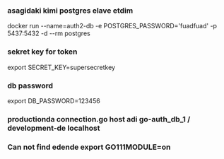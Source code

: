 ### asagidaki kimi postgres elave etdim
docker run --name=auth2-db -e POSTGRES_PASSWORD='fuadfuad' -p 5437:5432 -d --rm postgres

### sekret key for token
export SECRET_KEY=supersecretkey

### db password
export DB_PASSWORD=123456

### productionda connection.go host adi go-auth_db_1 / development-de localhost

### Can not find edende export GO111MODULE=on